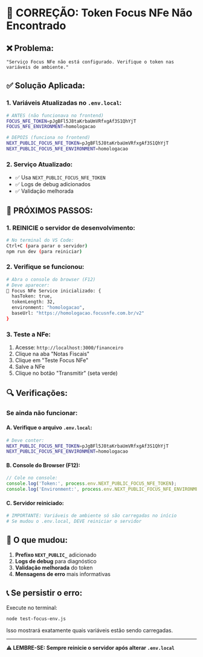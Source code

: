 # 🔧 CORREÇÃO: Token Focus NFe Não Encontrado

## ❌ Problema:
```
"Serviço Focus NFe não está configurado. Verifique o token nas variáveis de ambiente."
```

## ✅ Solução Aplicada:

### 1. **Variáveis Atualizadas no `.env.local`:**
```bash
# ANTES (não funcionava no frontend)
FOCUS_NFE_TOKEN=pJgBFl5J8taKrbaUmVRfxgAf3S1QhYjT
FOCUS_NFE_ENVIRONMENT=homologacao

# DEPOIS (funciona no frontend)
NEXT_PUBLIC_FOCUS_NFE_TOKEN=pJgBFl5J8taKrbaUmVRfxgAf3S1QhYjT
NEXT_PUBLIC_FOCUS_NFE_ENVIRONMENT=homologacao
```

### 2. **Serviço Atualizado:**
- ✅ Usa `NEXT_PUBLIC_FOCUS_NFE_TOKEN`
- ✅ Logs de debug adicionados
- ✅ Validação melhorada

## 🚀 **PRÓXIMOS PASSOS:**

### 1. **REINICIE o servidor de desenvolvimento:**
```bash
# No terminal do VS Code:
Ctrl+C (para parar o servidor)
npm run dev (para reiniciar)
```

### 2. **Verifique se funcionou:**
```bash
# Abra o console do browser (F12)
# Deve aparecer:
🔧 Focus NFe Service inicializado: {
  hasToken: true,
  tokenLength: 32,
  environment: "homologacao",
  baseUrl: "https://homologacao.focusnfe.com.br/v2"
}
```

### 3. **Teste a NFe:**
1. Acesse: `http://localhost:3000/financeiro`
2. Clique na aba "Notas Fiscais"
3. Clique em "Teste Focus NFe"
4. Salve a NFe
5. Clique no botão "Transmitir" (seta verde)

## 🔍 **Verificações:**

### Se ainda não funcionar:

#### A. Verifique o arquivo `.env.local`:
```bash
# Deve conter:
NEXT_PUBLIC_FOCUS_NFE_TOKEN=pJgBFl5J8taKrbaUmVRfxgAf3S1QhYjT
NEXT_PUBLIC_FOCUS_NFE_ENVIRONMENT=homologacao
```

#### B. Console do Browser (F12):
```javascript
// Cole no console:
console.log('Token:', process.env.NEXT_PUBLIC_FOCUS_NFE_TOKEN);
console.log('Environment:', process.env.NEXT_PUBLIC_FOCUS_NFE_ENVIRONMENT);
```

#### C. Servidor reiniciado:
```bash
# IMPORTANTE: Variáveis de ambiente só são carregadas no início
# Se mudou o .env.local, DEVE reiniciar o servidor
```

## 🎯 **O que mudou:**

1. **Prefixo `NEXT_PUBLIC_`** adicionado
2. **Logs de debug** para diagnóstico
3. **Validação melhorada** do token
4. **Mensagens de erro** mais informativas

## 📞 **Se persistir o erro:**

Execute no terminal:
```bash
node test-focus-env.js
```

Isso mostrará exatamente quais variáveis estão sendo carregadas.

---

**⚠️ LEMBRE-SE: Sempre reinicie o servidor após alterar `.env.local`**
